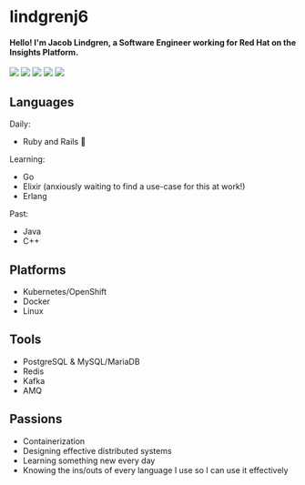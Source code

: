 # lindgrenj6

#### Hello! I'm Jacob Lindgren, a Software Engineer working for Red Hat on the Insights Platform.
![](https://upload.wikimedia.org/wikipedia/commons/thumb/archive/7/73/20071217111221%21Ruby_logo.svg/120px-Ruby_logo.svg.png)
![](http://emojis.slackmojis.com/emojis/images/1486667989/1714/elixir.png?1486667989) 
![](https://ih0.redbubble.net/image.520470450.9907/flat,120x120,075,f.u4.jpg)
![](http://blog.jetstack.io/images/k8s/logo-small.png)
![](https://upload.wikimedia.org/wikipedia/commons/thumb/archive/a/af/20050808195403!Tux.png/101px-Tux.png)

## Languages
Daily:
- Ruby and Rails :gem:

Learning:
- Go 
- Elixir (anxiously waiting to find a use-case for this at work!)
- Erlang 

Past:
- Java
- C++

## Platforms
- Kubernetes/OpenShift
- Docker
- Linux

## Tools
- PostgreSQL & MySQL/MariaDB
- Redis
- Kafka
- AMQ

## Passions
- Containerization
- Designing effective distributed systems
- Learning something new every day
- Knowing the ins/outs of every language I use so I can use it effectively
